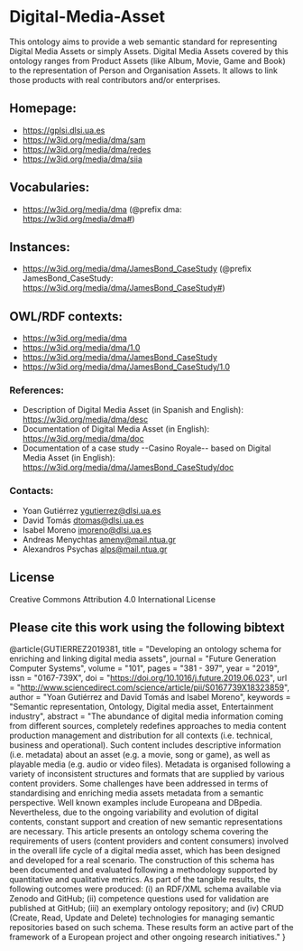 # Digital-Media-Asset
This ontology aims to provide a web semantic standard for representing Digital Media Assets or simply Assets. Digital Media Assets covered by this ontology ranges from Product Assets (like Album, Movie, Game and Book) to the representation of Person and Organisation Assets. It allows to link those products with real contributors and/or enterprises.

## Homepage:
* https://gplsi.dlsi.ua.es
* https://w3id.org/media/dma/sam
* https://w3id.org/media/dma/redes
* https://w3id.org/media/dma/siia

## Vocabularies:
* https://w3id.org/media/dma (@prefix dma: https://w3id.org/media/dma#)

## Instances: 
* https://w3id.org/media/dma/JamesBond_CaseStudy (@prefix JamesBond_CaseStudy: https://w3id.org/media/dma/JamesBond_CaseStudy#)

## OWL/RDF contexts:
* https://w3id.org/media/dma
* https://w3id.org/media/dma/1.0
* https://w3id.org/media/dma/JamesBond_CaseStudy
* https://w3id.org/media/dma/JamesBond_CaseStudy/1.0

### References:
* Description of Digital Media Asset (in Spanish and English): https://w3id.org/media/dma/desc
* Documentation of Digital Media Asset (in English): https://w3id.org/media/dma/doc
* Documentation of a case study --Casino Royale-- based on Digital Media Asset (in English): https://w3id.org/media/dma/JamesBond_CaseStudy/doc

### Contacts: 
 
* Yoan Gutiérrez <ygutierrez@dlsi.ua.es>
* David Tomás  <dtomas@dlsi.ua.es>
* Isabel Moreno  <imoreno@dlsi.ua.es>
* Andreas Menychtas <ameny@mail.ntua.gr>
* Alexandros Psychas <alps@mail.ntua.gr>

## License
Creative Commons Attribution 4.0 International License

## Please cite this work using the following bibtext

@article{GUTIERREZ2019381,
title = "Developing an ontology schema for enriching and linking digital media assets",
journal = "Future Generation Computer Systems",
volume = "101",
pages = "381 - 397",
year = "2019",
issn = "0167-739X",
doi = "https://doi.org/10.1016/j.future.2019.06.023",
url = "http://www.sciencedirect.com/science/article/pii/S0167739X18323859",
author = "Yoan Gutiérrez and David Tomás and Isabel Moreno",
keywords = "Semantic representation, Ontology, Digital media asset, Entertainment industry",
abstract = "The abundance of digital media information coming from different sources, completely redefines approaches to media content production management and distribution for all contexts (i.e. technical, business and operational). Such content includes descriptive information (i.e. metadata) about an asset (e.g. a movie, song or game), as well as playable media (e.g. audio or video files). Metadata is organised following a variety of inconsistent structures and formats that are supplied by various content providers. Some challenges have been addressed in terms of standardising and enriching media assets metadata from a semantic perspective. Well known examples include Europeana and DBpedia. Nevertheless, due to the ongoing variability and evolution of digital contents, constant support and creation of new semantic representations are necessary. This article presents an ontology schema covering the requirements of users (content providers and content consumers) involved in the overall life cycle of a digital media asset, which has been designed and developed for a real scenario. The construction of this schema has been documented and evaluated following a methodology supported by quantitative and qualitative metrics. As part of the tangible results, the following outcomes were produced: (i) an RDF/XML schema available via Zenodo and GitHub; (ii) competence questions used for validation are published at GitHub; (iii) an exemplary ontology repository; and (iv) CRUD (Create, Read, Update and Delete) technologies for managing semantic repositories based on such schema. These results form an active part of the framework of a European project and other ongoing research initiatives."
}



